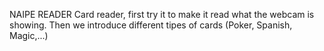 NAIPE READER
Card reader, first try it to make it read what the webcam is showing. Then we introduce different tipes of cards (Poker, Spanish, Magic,...)